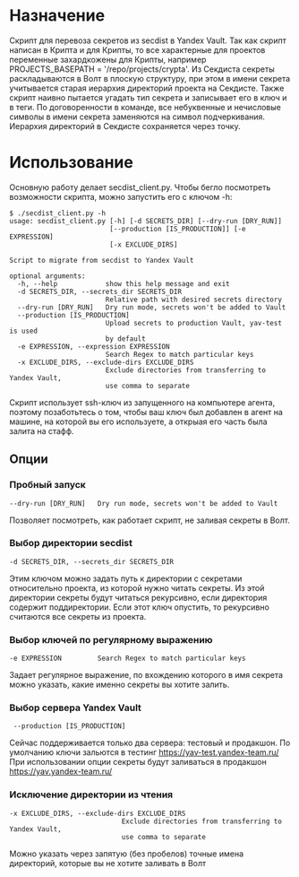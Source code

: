 # Назначение

Скрипт для перевоза секретов из secdist в Yandex Vault. Так как скрипт написан в Крипта и для Крипты, то
все характерные для проектов переменные захардкожены для Крипты, например PROJECTS_BASEPATH =
'/repo/projects/crypta'. Из Секдиста секреты раскладываются в Волт в плоскую структуру, при этом в имени
секрета учитывается старая иерархия директорий проекта на Секдисте. Также скрипт наивно пытается угадать
тип секрета и записывает его в ключ и в теги. По договоренности в команде, все небуквенные и нечисловые
символы в имени секрета заменяются на символ подчеркивания. Иерархия директорий в Секдисте сохраняется
через точку. 

# Использование

Основную работу делает secdist_client.py. Чтобы бегло посмотреть возможности скрипта, можно запустить его
с ключом -h:

    $ ./secdist_client.py -h
    usage: secdist_client.py [-h] [-d SECRETS_DIR] [--dry-run [DRY_RUN]]
                             [--production [IS_PRODUCTION]] [-e EXPRESSION]
                             [-x EXCLUDE_DIRS]
    
    Script to migrate from secdist to Yandex Vault
    
    optional arguments:
      -h, --help            show this help message and exit
      -d SECRETS_DIR, --secrets_dir SECRETS_DIR
                            Relative path with desired secrets directory
      --dry-run [DRY_RUN]   Dry run mode, secrets won't be added to Vault
      --production [IS_PRODUCTION]
                            Upload secrets to production Vault, yav-test is used
                            by default
      -e EXPRESSION, --expression EXPRESSION
                            Search Regex to match particular keys
      -x EXCLUDE_DIRS, --exclude-dirs EXCLUDE_DIRS
                            Exclude directories from transferring to Yandex Vault,
                            use comma to separate


Скрипт использует ssh-ключ из запущенного на компьютере агента, поэтому позаботьтесь о том, чтобы ваш ключ
был добавлен в агент на машине, на которой вы его используете, а открыая его часть была залита на стафф.

## Опции

### Пробный запуск

    --dry-run [DRY_RUN]   Dry run mode, secrets won't be added to Vault
Позволяет посмотреть, как работает скрипт, не заливая секреты в Волт.

### Выбор директории secdist

    -d SECRETS_DIR, --secrets_dir SECRETS_DIR
    
Этим ключом можно задать путь к директории с секретами относительно проекта, из которой нужно читать
секреты. Из этой директории секреты будут читаться рекурсивно, если директория содержит поддиректории.
Если этот ключ опустить, то рекурсивно считаются все секреты из проекта.

### Выбор ключей по регулярному выражению

    -e EXPRESSION         Search Regex to match particular keys
Задает регулярное выражение, по вхождению которого в имя секрета можно указать, какие именно секреты
вы хотите залить.

### Выбор сервера Yandex Vault

     --production [IS_PRODUCTION]

Сейчас поддерживается только два сервера: тестовый и продакшон. По умолчанию ключи зальются
в тестинг https://yav-test.yandex-team.ru/
При использовании опции секреты будут заливаться в продакшон https://yav.yandex-team.ru/

### Исключение директории из чтения

    -x EXCLUDE_DIRS, --exclude-dirs EXCLUDE_DIRS
                                Exclude directories from transferring to Yandex Vault,
                                use comma to separate
Можно указать через запятую (без пробелов) точные имена директорий, которые вы не хотите заливать в Волт
